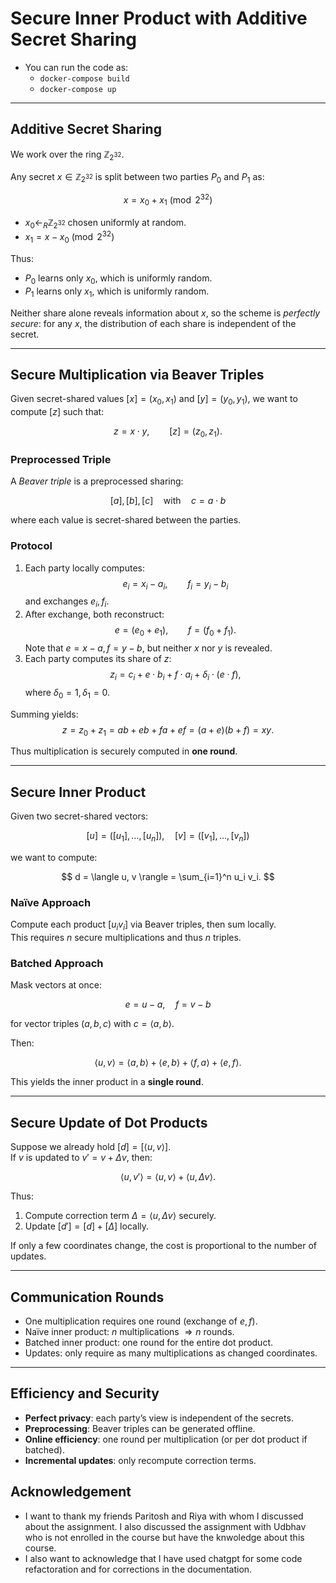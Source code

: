 # Secure Inner Product with Additive Secret Sharing

- You can run the code as:
  - `docker-compose build`
  - `docker-compose up`

---

## Additive Secret Sharing

We work over the ring $\mathbb{Z}_{2^{32}}$.

Any secret $x \in \mathbb{Z}_{2^{32}}$ is split between two parties $P_0$ and $P_1$ as:

$$
x = x_0 + x_1 \pmod{2^{32}}
$$

- $x_0 \gets_R \mathbb{Z}_{2^{32}}$ chosen uniformly at random.
- $x_1 = x - x_0 \pmod{2^{32}}$

Thus:

- $P_0$ learns only $x_0$, which is uniformly random.
- $P_1$ learns only $x_1$, which is uniformly random.

Neither share alone reveals information about $x$, so the scheme is *perfectly secure*: for any $x$, the distribution of each share is independent of the secret.


---


## Secure Multiplication via Beaver Triples
Given secret-shared values $[x] = (x_0, x_1)$ and $[y] = (y_0, y_1)$, we want to compute $[z]$ such that:

$$
z = x \cdot y, \qquad [z] = (z_0, z_1).
$$

### Preprocessed Triple
A *Beaver triple* is a preprocessed sharing:

$$
[a], [b], [c] \quad \text{with} \quad c = a \cdot b
$$

where each value is secret-shared between the parties.

### Protocol
1. Each party locally computes:
   $$
   e_i = x_i - a_i, \qquad f_i = y_i - b_i
   $$
   and exchanges $e_i, f_i$.
2. After exchange, both reconstruct:
   $$
   e = (e_0 + e_1), \qquad f = (f_0 + f_1).
   $$
   Note that $e = x - a, f = y - b$, but neither $x$ nor $y$ is revealed.
3. Each party computes its share of $z$:
   $$
   z_i = c_i + e \cdot b_i + f \cdot a_i + \delta_i \cdot (e \cdot f),
   $$
   where $\delta_0 = 1, \delta_1 = 0$.

Summing yields:
$$
z = z_0 + z_1 = ab + e b + f a + e f = (a+e)(b+f) = xy.
$$

Thus multiplication is securely computed in **one round**.

---

## Secure Inner Product
Given two secret-shared vectors:

$$
[u] = ([u_1], \ldots, [u_n]), \quad [v] = ([v_1], \ldots, [v_n])
$$

we want to compute:

$$
d = \langle u, v \rangle = \sum_{i=1}^n u_i v_i.
$$

### Naïve Approach
Compute each product $[u_i v_i]$ via Beaver triples, then sum locally.  
This requires $n$ secure multiplications and thus $n$ triples.

### Batched Approach
Mask vectors at once:

$$
e = u - a, \quad f = v - b
$$

for vector triples $(a, b, c)$ with $c = \langle a, b \rangle$.  

Then:

$$
\langle u, v \rangle = \langle a, b \rangle + \langle e, b \rangle + \langle f, a \rangle + \langle e, f \rangle.
$$

This yields the inner product in a **single round**.

---

## Secure Update of Dot Products
Suppose we already hold $[d] = [\langle u, v \rangle]$.  
If $v$ is updated to $v' = v + \Delta v$, then:

$$
\langle u, v' \rangle = \langle u, v \rangle + \langle u, \Delta v \rangle.
$$

Thus:
1. Compute correction term $\Delta = \langle u, \Delta v \rangle$ securely.  
2. Update $[d'] = [d] + [\Delta]$ locally.  

If only a few coordinates change, the cost is proportional to the number of updates.

---

## Communication Rounds
- One multiplication requires one round (exchange of $e,f$).  
- Naïve inner product: $n$ multiplications $\Rightarrow n$ rounds.  
- Batched inner product: one round for the entire dot product.  
- Updates: only require as many multiplications as changed coordinates.  

---

## Efficiency and Security
- **Perfect privacy**: each party’s view is independent of the secrets.  
- **Preprocessing**: Beaver triples can be generated offline.  
- **Online efficiency**: one round per multiplication (or per dot product if batched).  
- **Incremental updates**: only recompute correction terms.  



## Acknowledgement
- I want to thank my friends Paritosh and Riya with whom I discussed about the assignment. I also discussed the assignment with Udbhav who is not enrolled in the course but have the knwoledge about this course.
- I also want to acknowledge that I have used chatgpt for some code refactoration and for corrections in the documentation.
